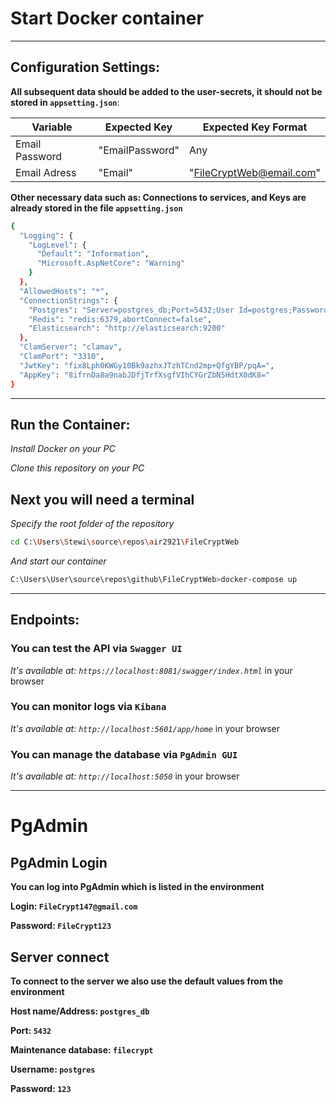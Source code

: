 # Start Docker container
---

## Configuration Settings:
**All subsequent data should be added to the user-secrets, it should not be stored in `appsetting.json`**:

|       Variable     |   Expected Key    |    Expected Key Format     |
|--------------------|-------------------|----------------------------|
|   Email Password   |  "EmailPassword"  |            Any             |
|    Email Adress    |      "Email"      |  "FileCryptWeb@email.com"  |

**Other necessary data such as: Connections to services, and Keys are already stored in the file `appsetting.json`**

```bash
{
  "Logging": {
    "LogLevel": {
      "Default": "Information",
      "Microsoft.AspNetCore": "Warning"
    }
  },
  "AllowedHosts": "*",
  "ConnectionStrings": {
    "Postgres": "Server=postgres_db;Port=5432;User Id=postgres;Password=123;Database=filecrypt;",
    "Redis": "redis:6379,abortConnect=false",
    "Elasticsearch": "http://elasticsearch:9200"
  },
  "ClamServer": "clamav",
  "ClamPort": "3310",
  "JwtKey": "fix8Lph0KWGy10Bk9azhxJTzhTCnd2mp+QfgYBP/pqA=",
  "AppKey": "8ifrnDa8a9nabJDfjTrfXsgfVIhCYGrZbN5HdtX0dK8="
}
```
---
## Run the Container:
*Install Docker on your PC*

*Clone this repository on your PC*

**Next you will need a terminal**
-
*Specify the root folder of the repository*

```bash
cd C:\Users\Stewi\source\repos\air2921\FileCryptWeb
```

*And start our container*

```bash
C:\Users\User\source\repos\github\FileCryptWeb>docker-compose up
```
---
## Endpoints:

### You can test the API via `Swagger UI`

*It's available at: `https://localhost:8081/swagger/index.html`* in your browser

### You can monitor logs via `Kibana`

*It's available at: `http://localhost:5601/app/home`* in your browser

### You can manage the database via `PgAdmin GUI`

*It's available at: `http://localhost:5050`* in your browser

---

# PgAdmin

## PgAdmin Login
**You can log into PgAdmin which is listed in the environment**

**Login: `FileCrypt147@gmail.com`**

**Password: `FileCrypt123`**

## Server connect

**To connect to the server we also use the default values ​​from the environment**

**Host name/Address: `postgres_db`**

**Port: `5432`**

**Maintenance database: `filecrypt`**

**Username: `postgres`**

**Password: `123`**
